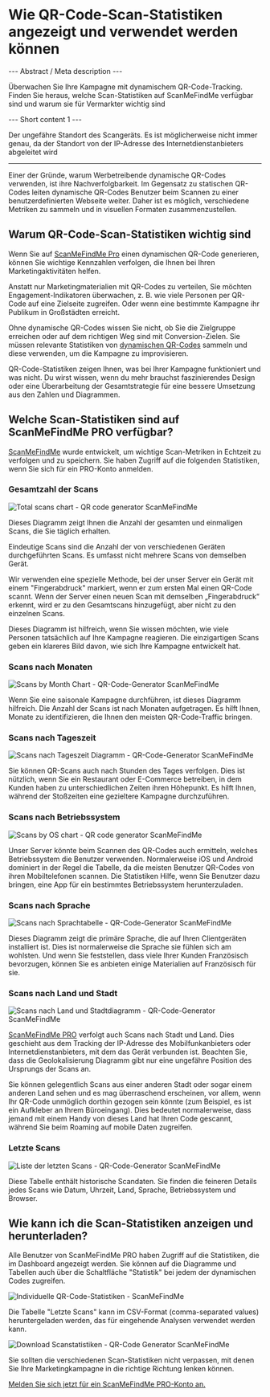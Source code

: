 <h1>Wie QR-Code-Scan-Statistiken angezeigt und verwendet werden können</h1>

--- Abstract / Meta description ---

Überwachen Sie Ihre Kampagne mit dynamischem QR-Code-Tracking. Finden Sie heraus, welche Scan-Statistiken auf ScanMeFindMe verfügbar sind und warum sie für Vermarkter wichtig sind

--- Short content 1 ---

Der ungefähre Standort des Scangeräts. Es ist möglicherweise nicht immer genau, da der Standort von der IP-Adresse des Internetdienstanbieters abgeleitet wird

----------

<p>Einer der Gründe, warum Werbetreibende dynamische QR-Codes verwenden, ist ihre Nachverfolgbarkeit.
    Im Gegensatz zu statischen QR-Codes leiten dynamische QR-Codes Benutzer beim Scannen zu einer benutzerdefinierten Webseite weiter.
    Daher ist es möglich, verschiedene Metriken zu sammeln und in visuellen Formaten zusammenzustellen.</p>

<h2>Warum QR-Code-Scan-Statistiken wichtig sind</h2>

<p>Wenn Sie auf <a href="#pro">ScanMeFindMe Pro</a> einen dynamischen QR-Code generieren, können Sie wichtige Kennzahlen verfolgen, die Ihnen bei Ihren Marketingaktivitäten helfen.</p>

<p>Anstatt nur Marketingmaterialien mit QR-Codes zu verteilen,
    Sie möchten Engagement-Indikatoren überwachen, z. B. wie viele Personen per QR-Code auf eine Zielseite zugreifen.
    Oder wenn eine bestimmte Kampagne ihr Publikum in Großstädten erreicht.</p>

<p>Ohne dynamische QR-Codes wissen Sie nicht, ob Sie die Zielgruppe erreichen oder auf dem richtigen Weg sind
    mit Conversion-Zielen. Sie müssen relevante Statistiken von <a href="#about:product">dynamischen QR-Codes</a> sammeln und diese verwenden, um die Kampagne zu improvisieren.</p>

<p>QR-Code-Statistiken zeigen Ihnen, was bei Ihrer Kampagne funktioniert und was nicht. Du wirst wissen, wenn du mehr brauchst
    faszinierendes Design oder eine Überarbeitung der Gesamtstrategie für eine bessere Umsetzung aus den Zahlen und Diagrammen.</p>
<h2>Welche Scan-Statistiken sind auf ScanMeFindMe PRO verfügbar?</h2>
<p><a href="#static:url">ScanMeFindMe</a> wurde entwickelt, um wichtige Scan-Metriken in Echtzeit zu verfolgen und zu speichern.
    Sie haben Zugriff auf die folgenden Statistiken, wenn Sie sich für ein PRO-Konto anmelden.</p>

<h3>Gesamtzahl der Scans</h3>
<p class="imageholder"><img src="https://media.scanmefindme.com/blog/about_statistics/files/img 1 - total scans.png" alt="Total scans chart - QR code generator ScanMeFindMe"></p>
<p>Dieses Diagramm zeigt Ihnen die Anzahl der gesamten und einmaligen Scans, die Sie täglich erhalten.</p>
<p>Eindeutige Scans sind die Anzahl der von verschiedenen Geräten durchgeführten Scans. Es umfasst nicht mehrere Scans von demselben Gerät.</p>

<p>Wir verwenden eine spezielle Methode, bei der unser Server ein Gerät mit einem "Fingerabdruck" markiert, wenn er zum ersten Mal einen QR-Code scannt.
    Wenn der Server einen neuen Scan mit demselben „Fingerabdruck“ erkennt, wird er zu den Gesamtscans hinzugefügt, aber nicht zu den einzelnen Scans.</p>

<p>Dieses Diagramm ist hilfreich, wenn Sie wissen möchten, wie viele Personen tatsächlich auf Ihre Kampagne reagieren.
    Die einzigartigen Scans geben ein klareres Bild davon, wie sich Ihre Kampagne entwickelt hat.</p>
 <h3>Scans nach Monaten</h3>

<p class="imageholder"><img src="https://media.scanmefindme.com/blog/about_statistics/files/img 2 - scans by month.png" alt="Scans by Month Chart - QR-Code-Generator ScanMeFindMe "></p>

<p>Wenn Sie eine saisonale Kampagne durchführen, ist dieses Diagramm hilfreich. Die Anzahl der Scans ist nach Monaten aufgetragen.
    Es hilft Ihnen, Monate zu identifizieren, die Ihnen den meisten QR-Code-Traffic bringen.</p>

<h3>Scans nach Tageszeit</h3>
<p class="imageholder"><img src="https://media.scanmefindme.com/blog/about_statistics/files/img 3 - scans by hour of the day.png" alt="Scans nach Tageszeit Diagramm - QR-Code-Generator ScanMeFindMe"></p>
<p>Sie können QR-Scans auch nach Stunden des Tages verfolgen. Dies ist nützlich, wenn Sie ein Restaurant oder E-Commerce betreiben, in dem
    Kunden haben zu unterschiedlichen Zeiten ihren Höhepunkt. Es hilft Ihnen, während der Stoßzeiten eine gezieltere Kampagne durchzuführen.</p>

<h3>Scans nach Betriebssystem</h3>
<p class="imageholder"><img src="https://media.scanmefindme.com/blog/about_statistics/files/img 4 - scans by OS.png" alt="Scans by OS chart - QR code generator ScanMeFindMe "></p>
<p>Unser Server könnte beim Scannen des QR-Codes auch ermitteln, welches Betriebssystem die Benutzer verwenden. Normalerweise iOS und
    Android dominiert in der Regel die Tabelle, da die meisten Benutzer QR-Codes von ihren Mobiltelefonen scannen. Die Statistiken
    Hilfe, wenn Sie Benutzer dazu bringen, eine App für ein bestimmtes Betriebssystem herunterzuladen.</p>

<h3>Scans nach Sprache</h3>
<p class="imageholder"><img src="https://media.scanmefindme.com/blog/about_statistics/files/img 5 - scans by lang.png" alt="Scans nach Sprachtabelle - QR-Code-Generator ScanMeFindMe "></p>

<p>Dieses Diagramm zeigt die primäre Sprache, die auf Ihren Clientgeräten installiert ist. Dies ist normalerweise die Sprache
sie fühlen sich am wohlsten. Und wenn Sie feststellen, dass viele Ihrer Kunden Französisch bevorzugen, können Sie es anbieten
einige Materialien auf Französisch für sie.</p>


<h3>Scans nach Land und Stadt</h3>

<p class="imageholder"><img src="https://media.scanmefindme.com/blog/about_statistics/files/img 6 - scans by country and city.png" alt="Scans nach Land und Stadtdiagramm - QR-Code-Generator ScanMeFindMe"></p>
<p><a href="#pro">ScanMeFindMe PRO</a> verfolgt auch Scans nach Stadt und Land. Dies geschieht aus dem Tracking der IP-Adresse
    des Mobilfunkanbieters oder Internetdienstanbieters, mit dem das Gerät verbunden ist. Beachten Sie, dass die Geolokalisierung
    Diagramm gibt nur eine ungefähre Position des Ursprungs der Scans an.</p>

<p>Sie können gelegentlich Scans aus einer anderen Stadt oder sogar einem anderen Land sehen und es mag überraschend erscheinen,
    vor allem, wenn Ihr QR-Code unmöglich dorthin gezogen sein könnte
(zum Beispiel, es ist ein Aufkleber an Ihrem Büroeingang). Dies bedeutet normalerweise, dass jemand mit einem Handy von
dieses Land hat Ihren Code gescannt, während Sie beim Roaming auf mobile Daten zugreifen.</p>


<h3>Letzte Scans</h3>

<p class="imageholder"><img src="https://media.scanmefindme.com/blog/about_statistics/files/img 7 - last scans.png" alt="Liste der letzten Scans - QR-Code-Generator ScanMeFindMe"></p>
<p>Diese Tabelle enthält historische Scandaten. Sie finden die feineren Details jedes Scans wie Datum, Uhrzeit, Land, Sprache, Betriebssystem und Browser.</p>


<h2>Wie kann ich die Scan-Statistiken anzeigen und herunterladen?</h2>
<p>Alle Benutzer von ScanMeFindMe PRO haben Zugriff auf die Statistiken, die im Dashboard angezeigt werden. Sie können auf die Diagramme und Tabellen auch über die Schaltfläche "Statistik" bei jedem der dynamischen Codes zugreifen.</p>

<p class="imageholder"><img src="https://media.scanmefindme.com/blog/about_statistics/files/img 8 - dynamic codes-statistic.png" alt="Individuelle QR-Code-Statistiken - ScanMeFindMe"></p>

<p>Die Tabelle "Letzte Scans" kann im CSV-Format (comma-separated values) heruntergeladen werden, das für eingehende Analysen verwendet werden kann.</p>
<p class="imageholder"><img src="https://media.scanmefindme.com/blog/about_statistics/files/img 7 - last scans - download as CSV.png" alt="Download Scanstatistiken - QR-Code Generator ScanMeFindMe"></p>

<p>Sie sollten die verschiedenen Scan-Statistiken nicht verpassen, mit denen Sie Ihre Marketingkampagne in die richtige Richtung lenken können.</p>

<p><a href="#pro">Melden Sie sich jetzt für ein ScanMeFindMe PRO-Konto an.</a></p>